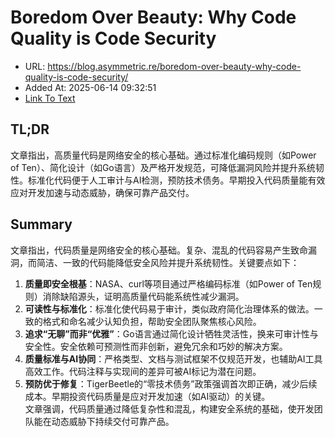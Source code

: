 # Boredom Over Beauty: Why Code Quality is Code Security
- URL: https://blog.asymmetric.re/boredom-over-beauty-why-code-quality-is-code-security/
- Added At: 2025-06-14 09:32:51
- [Link To Text](2025-06-14-boredom-over-beauty-why-code-quality-is-code-security_raw.md)

## TL;DR


文章指出，高质量代码是网络安全的核心基础。通过标准化编码规则（如Power of Ten）、简化设计（如Go语言）及严格开发规范，可降低漏洞风险并提升系统韧性。标准化代码便于人工审计与AI检测，预防技术债务。早期投入代码质量能有效应对开发加速与动态威胁，确保可靠产品交付。

## Summary


文章指出，代码质量是网络安全的核心基础。复杂、混乱的代码容易产生致命漏洞，而简洁、一致的代码能降低安全风险并提升系统韧性。关键要点如下：  
1. **质量即安全根基**：NASA、curl等项目通过严格编码标准（如Power of Ten规则）消除缺陷源头，证明高质量代码能系统性减少漏洞。  
2. **可读性与标准化**：标准化使代码易于审计，类似政府简化治理体系的做法。一致的格式和命名减少认知负担，帮助安全团队聚焦核心风险。  
3. **追求“无聊”而非“优雅”**：Go语言通过简化设计牺牲灵活性，换来可审计性与安全性。安全依赖可预测性而非创新，避免冗余和巧妙的解决方案。  
4. **质量标准与AI协同**：严格类型、文档与测试框架不仅规范开发，也辅助AI工具高效工作。代码注释与实现间的差异可被AI标记为潜在问题。  
5. **预防优于修复**：TigerBeetle的“零技术债务”政策强调首次即正确，减少后续成本。早期投资代码质量是应对开发加速（如AI驱动）的关键。  
文章强调，代码质量通过降低复杂性和混乱，构建安全系统的基础，使开发团队能在动态威胁下持续交付可靠产品。
